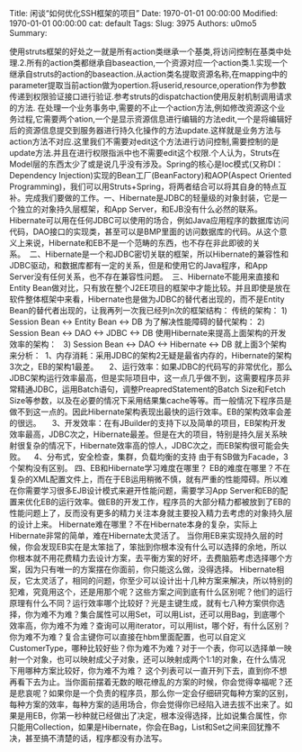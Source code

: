 Title: 闲谈“如何优化SSH框架的项目”
Date: 1970-01-01 00:00:00
Modified: 1970-01-01 00:00:00
cat: default
Tags: 
Slug: 3975
Authors: u0mo5 
Summary: 

使用struts框架的好处之一就是所有action类继承一个基类,将访问控制在基类中处理.2.所有的action类都继承自baseaction,一个资源对应一个action类.1.实现一个继承自struts的action的baseaction.从action类名提取资源名称,在mapping中的parameter提取当前action做为opertion.将userid,resource,operation作为参数传递到权限验证接口进行验证.参考struts的dispatchaction使用反射机制调用请求的方法. 在处理一个业务事务中,需要的不止一个action方法,例如修改资源这个业务过程,它需要两个ation,一个是显示资源信息进行编辑的方法edit,一个是将编辑好后的资源信息提交到服务器进行持久化操作的方法update.这样就是业务方法与action方法不对应.这里我们不需要对edit这个方法进行访问控制,需要控制的是update方法.并且在进行权限指派中也不需要edit这个权限.个人认为，Struts在Model层的东西太少了或是说几乎没有涉及。Spring的核心是Ioc模式(又称DI：Dependency Injection)实现的Bean工厂(BeanFactory)和AOP(Aspect Oriented Programming)，我们可以用Struts+Spring，将两者结合可以将其自身的特点互补。完成我们要做的工作。一、Hibernate是JDBC的轻量级的对象封装，它是一个独立的对象持久层框架，和App Server，和EJB没有什么必然的联系。Hibernate可以用在任何JDBC可以使用的场合，例如Java应用程序的数据库访问代码，DAO接口的实现类，甚至可以是BMP里面的访问数据库的代码。从这个意义上来说，Hibernate和EB不是一个范畴的东西，也不存在非此即彼的关系。  二、Hibernate是一个和JDBC密切关联的框架，所以Hibernate的兼容性和JDBC驱动，和数据库都有一定的关系，但是和使用它的Java程序，和App Server没有任何关系，也不存在兼容性问题。  三、Hibernate不能用来直接和Entity Bean做对比，只有放在整个J2EE项目的框架中才能比较。并且即使是放在软件整体框架中来看，Hibernate也是做为JDBC的替代者出现的，而不是Entity Bean的替代者出现的，让我再列一次我已经列n次的框架结构： 传统的架构： 1) Session Bean &lt;-&gt; Entity Bean &lt;-&gt; DB 为了解决性能障碍的替代架构： 2) Session Bean &lt;-&gt; DAO &lt;-&gt; JDBC &lt;-&gt; DB 使用Hibernate来提高上面架构的开发效率的架构：   3) Session Bean &lt;-&gt; DAO &lt;-&gt; Hibernate &lt;-&gt; DB 就上面3个架构来分析：  1、内存消耗：采用JDBC的架构2无疑是最省内存的，Hibernate的架构3次之，EB的架构1最差。     2、运行效率：如果JDBC的代码写的非常优化，那么JDBC架构运行效率最高，但是实际项目中，这一点几乎做不到，这需要程序员非常精通JDBC，运用Batch语句，调整PreapredStatement的Batch Size和Fetch Size等参数，以及在必要的情况下采用结果集cache等等。而一般情况下程序员是做不到这一点的。因此Hibernate架构表现出最快的运行效率。EB的架构效率会差的很远。     3、开发效率：在有JBuilder的支持下以及简单的项目，EB架构开发效率最高，JDBC次之，Hibernate最差。但是在大的项目，特别是持久层关系映射很复杂的情况下，Hibernate效率高的惊人，JDBC次之，而EB架构很可能会失败。    4、分布式，安全检查，集群，负载均衡的支持 由于有SB做为Facade，3个架构没有区别。 四、EB和Hibernate学习难度在哪里？ EB的难度在哪里？不在复杂的XML配置文件上，而在于EB运用稍微不慎，就有严重的性能障碍。所以难在你需要学习很多EJB设计模式来避开性能问题，需要学习App Server和EB的配置来优化EB的运行效率。做EB的开发工作，程序员的大部分精力都被放到了EB的性能问题上了，反而没有更多的精力关注本身就主要投入精力去考虑的对象持久层的设计上来。 Hibernate难在哪里？不在Hibernate本身的复杂，实际上Hibernate非常的简单，难在Hibernate太灵活了。 当你用EB来实现持久层的时候，你会发现EB实在是太笨拙了，笨拙到你根本没有什么可以选择的余地，所以你根本就不用花费精力去设计方案，去平衡方案的好坏，去费脑筋考虑选择哪个方案，因为只有唯一的方案摆在你面前，你只能这么做，没得选择。 Hibernate相反，它太灵活了，相同的问题，你至少可以设计出十几种方案来解决，所以特别的犯难，究竟用这个，还是用那个呢？这些方案之间到底有什么区别呢？他们的运行原理有什么不同？运行效率哪个比较好？光是主键生成，就有七八种方案供你选择，你为难不为难？集合属性可以用Set，可以用List，还可以用Bag，到底哪个效率高，你为难不为难？查询可以用iterator，可以用list，哪个好，有什么区别？你为难不为难？复合主键你可以直接在hbm里面配置，也可以自定义CustomerType，哪种比较好些？你为难不为难？对于一个表，你可以选择单一映射一个对象，也可以映射成父子对象，还可以映射成两个1:1的对象，在什么情况下用哪种方案比较好，你为难不为难？ 这个列表可以一直开列下去，直到你不想再看下去为止。当你面前摆着无数的眼花缭乱的方案的时候，你会觉得幸福呢？还是悲哀呢？如果你是一个负责的程序员，那么你一定会仔细研究每种方案的区别，每种方案的效率，每种方案的适用场合，你会觉得你已经陷入进去拔不出来了。如果是用EB，你第一秒种就已经做出了决定，根本没得选择，比如说集合属性，你只能用Collection，如果是Hibernate，你会在Bag，List和Set之间来回犹豫不决，甚至搞不清楚的话，程序都没有办法写。
